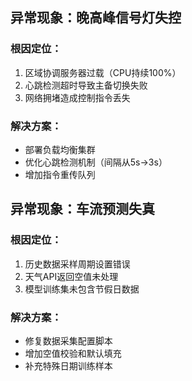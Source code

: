 ## 异常现象：晚高峰信号灯失控
### 根因定位：
1. 区域协调服务器过载（CPU持续100%）
2. 心跳检测超时导致主备切换失败
3. 网络拥堵造成控制指令丢失
### 解决方案：
- 部署负载均衡集群
- 优化心跳检测机制（间隔从5s→3s）
- 增加指令重传队列

## 异常现象：车流预测失真
### 根因定位：
1. 历史数据采样周期设置错误
2. 天气API返回空值未处理
3. 模型训练集未包含节假日数据
### 解决方案：
- 修复数据采集配置脚本
- 增加空值校验和默认填充
- 补充特殊日期训练样本
